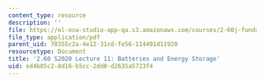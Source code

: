 ```yaml
---
content_type: resource
description: ''
file: https://ol-ocw-studio-app-qa.s3.amazonaws.com/courses/2-60j-fundamentals-of-advanced-energy-conversion-spring-2020/ed4b85c28d16b5cc2dd0d2635a5723f4_MIT2_60s20_lec11.pdf
file_type: application/pdf
parent_uid: 78355c2a-4e12-31cd-fe56-114491d11920
resourcetype: Document
title: '2.60 S2020 Lecture 11: Batteries and Energy Storage'
uid: ed4b85c2-8d16-b5cc-2dd0-d2635a5723f4
---
```

